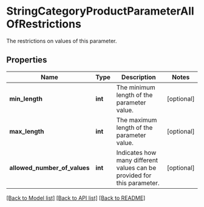 # StringCategoryProductParameterAllOfRestrictions

The restrictions on values of this parameter.
## Properties
Name | Type | Description | Notes
------------ | ------------- | ------------- | -------------
**min_length** | **int** | The minimum length of the parameter value. | [optional] 
**max_length** | **int** | The maximum length of the parameter value. | [optional] 
**allowed_number_of_values** | **int** | Indicates how many different values can be provided for this parameter. | [optional] 

[[Back to Model list]](../README.md#documentation-for-models) [[Back to API list]](../README.md#documentation-for-api-endpoints) [[Back to README]](../README.md)


